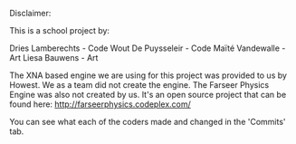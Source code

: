 Disclaimer:

This is a school project by: 

Dries Lamberechts - Code
Wout De Puysseleir - Code
Maïté Vandewalle - Art
Liesa Bauwens - Art

The XNA based engine we are using for this project was provided to us by Howest. We as a team did not create the engine. 
The Farseer Physics Engine was also not created by us. It's an open source project that can be found here: http://farseerphysics.codeplex.com/

You can see what each of the coders made and changed in the 'Commits' tab.

